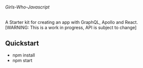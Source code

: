 ###### Girls-Who-Javascript
A Starter kit for creating an app with GraphQL, Apollo and React.
[WARNING: This is a work in progress, API is subject to change]

## Quickstart
  - npm install
  - npm start
